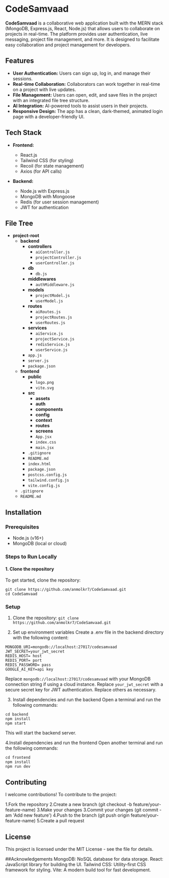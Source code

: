 # CodeSamvaad

**CodeSamvaad** is a collaborative web application built with the MERN stack (MongoDB, Express.js, React, Node.js) that allows users to collaborate on projects in real-time. The platform provides user authentication, live messaging, project file management, and more. It is designed to facilitate easy collaboration and project management for developers.

## Features

- **User Authentication:** Users can sign up, log in, and manage their sessions.
- **Real-time Collaboration:** Collaborators can work together in real-time on a project with live updates.
- **File Management:** Users can open, edit, and save files in the project with an integrated file tree structure.
- **AI Integration:** AI-powered tools to assist users in their projects.
- **Responsive Design:** The app has a clean, dark-themed, animated login page with a developer-friendly UI.

## Tech Stack

- **Frontend:**
  - React.js
  - Tailwind CSS (for styling)
  - Recoil (for state management)
  - Axios (for API calls)

- **Backend:**
  - Node.js with Express.js
  - MongoDB with Mongoose
  - Redis (for user session management)
  - JWT for authentication

## File Tree
- **project-root**
  - **backend**
    - **controllers**
      - `aiController.js`
      - `projectController.js`
      - `userController.js`
    - **db**
      - `db.js`
    - **middlewares**
      - `authMiddleware.js`
    - **models**
      - `projectModel.js`
      - `userModel.js`
    - **routes**
      - `aiRoutes.js`
      - `projectRoutes.js`
      - `userRoutes.js`
    - **services**
      - `aiService.js`
      - `projectService.js`
      - `redisService.js`
      - `userService.js`
    - `app.js`
    - `server.js`
    - `package.json`
  - **frontend**
    - **public**
      - `logo.png`
      - `vite.svg`
    - **src**
      - **assets**
      - **auth**
      - **components**
      - **config**
      - **context**
      - **routes**
      - **screens**
      - `App.jsx`
      - `index.css`
      - `main.jsx`
    - `.gitignore`
    - `README.md`
    - `index.html`
    - `package.json`
    - `postcss.config.js`
    - `tailwind.config.js`
    - `vite.config.js`
  - `.gitignore`
  - `README.md`

## Installation

### Prerequisites

- Node.js (v16+)
- MongoDB (local or cloud)

### Steps to Run Locally

#### 1. Clone the repository

To get started, clone the repository:

```
git clone https://github.com/anmolkr7/CodeSamvaad.git
cd CodeSamvaad 
```
### Setup

1. Clone the repository:
   `git clone https://github.com/anmolkr7/CodeSamvaad.git`

2. Set up environment variables
Create a .env file in the backend directory with the following content:
```
MONGODB_URI=mongodb://localhost:27017/codesamvaad
JWT_SECRET=your_jwt_secret
REDIS_HOST= host
REDIS_PORT= port
REDIS_PASSWORD= pass
GOOGLE_AI_KEY=api key
```
Replace `mongodb://localhost:27017/codesamvaad` with your MongoDB connection string if using a cloud instance.
Replace `your_jwt_secret` with a secure secret key for JWT authentication.
Replace others as necessary.

3. Install dependencies and run the backend
Open a terminal and run the following commands:
```
cd backend
npm install
npm start
```
This will start the backend server.

4.Install dependencies and run the frontend
Open another terminal and run the following commands:
```
cd frontend
npm install
npm run dev
```
## Contributing
I welcome contributions! To contribute to the project:

1.Fork the repository
2.Create a new branch (git checkout -b feature/your-feature-name)
3.Make your changes
3.Commit your changes (git commit -am 'Add new feature')
4.Push to the branch (git push origin feature/your-feature-name)
5.Create a pull request

## License
This project is licensed under the MIT License - see the  file for details.

##Acknowledgements
MongoDB: NoSQL database for data storage.
React: JavaScript library for building the UI.
Tailwind CSS: Utility-first CSS framework for styling.
Vite: A modern build tool for fast development.
